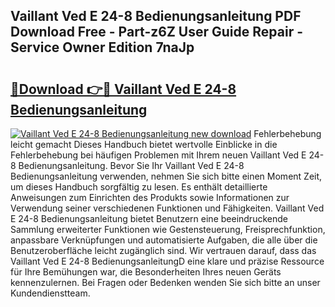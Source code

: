 ## Vaillant Ved E 24-8 Bedienungsanleitung PDF Download Free - Part-z6Z User Guide Repair - Service Owner Edition 7naJp

# <h2><a href="http://df61q07.blite.top/?on=Vaillant+Ved+E+24-8+Bedienungsanleitung">🔗Download 👉🔴 Vaillant Ved E 24-8 Bedienungsanleitung</a></h2>

[![Vaillant Ved E 24-8 Bedienungsanleitung new download](https://i.imgur.com/lujVjoI.png)](http://df61q07.blite.top/?on=Vaillant+Ved+E+24-8+Bedienungsanleitung)
Fehlerbehebung leicht gemacht Dieses Handbuch bietet wertvolle Einblicke in die Fehlerbehebung bei häufigen Problemen mit Ihrem neuen Vaillant Ved E 24-8 Bedienungsanleitung. Bevor Sie Ihr Vaillant Ved E 24-8 Bedienungsanleitung verwenden, nehmen Sie sich bitte einen Moment Zeit, um dieses Handbuch sorgfältig zu lesen. Es enthält detaillierte Anweisungen zum Einrichten des Produkts sowie Informationen zur Verwendung seiner verschiedenen Funktionen und Fähigkeiten. Vaillant Ved E 24-8 Bedienungsanleitung bietet Benutzern eine beeindruckende Sammlung erweiterter Funktionen wie Gestensteuerung, Freisprechfunktion, anpassbare Verknüpfungen und automatisierte Aufgaben, die alle über die Benutzeroberfläche leicht zugänglich sind. Wir vertrauen darauf, dass das Vaillant Ved E 24-8 BedienungsanleitungD eine klare und präzise Ressource für Ihre Bemühungen war, die Besonderheiten Ihres neuen Geräts kennenzulernen. Bei Fragen oder Bedenken wenden Sie sich bitte an unser Kundendienstteam.
